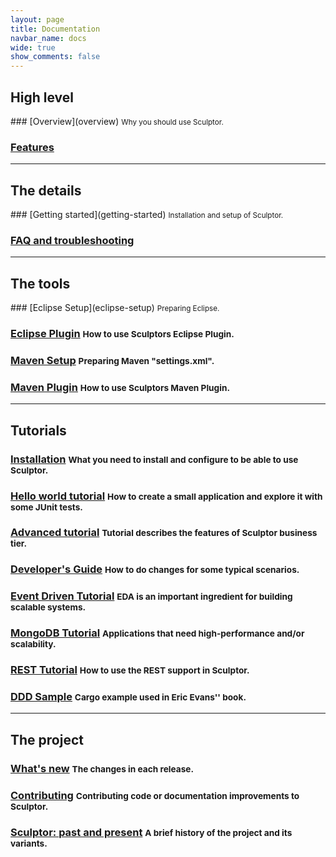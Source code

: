 ```yaml
---
layout: page
title: Documentation
navbar_name: docs
wide: true
show_comments: false
---
```

<div class="row">
  <div class="span4">
    <h2>High level</h2>
  </div>
  <div class="span8" markdown="1">
### [Overview](overview) <small>Why you should use Sculptor.</small>

### [Features](features)

  </div>
</div>

----

<div class="row">
  <div class="span4">
    <h2>The details</h2>
  </div>
  <div class="span8" markdown="1">
### [Getting started](getting-started) <small>Installation and setup of Sculptor.</small>

### [FAQ and troubleshooting](faq)

  </div>
</div>

----

<div class="row">
  <div class="span4">
    <h2>The tools</h2>
  </div>
  <div class="span8" markdown="1">
### [Eclipse Setup](eclipse-setup) <small>Preparing Eclipse.</small>

### [Eclipse Plugin](eclipse-plugin) <small>How to use Sculptors Eclipse Plugin.</small>

### [Maven Setup](maven-setup) <small>Preparing Maven "settings.xml".</small>

### [Maven Plugin](maven-plugin) <small>How to use Sculptors Maven Plugin.</small>

  </div>
</div>

----

<div class="row">
  <div class="span4">
    <h2>Tutorials</h2>
  </div>
  <div class="span8" markdown="1">

### [Installation](installation) <small>What you need to install and configure to be able to use Sculptor.</small>

### [Hello world tutorial](hello-world-tutorial) <small>How to create a small application and explore it with some JUnit tests.</small>

### [Advanced tutorial](advanced-tutorial) <small>Tutorial describes the features of Sculptor business tier.</small>

### [Developer's Guide](developers-guide) <small>How to do changes for some typical scenarios.</small>

### [Event Driven Tutorial](event-driven-tutorial) <small>EDA is an important ingredient for building scalable systems.</small>

### [MongoDB Tutorial](mongodb-tutorial) <small>Applications that need high-performance and/or scalability.</small>

### [REST Tutorial](rest-tutorial) <small>How to use the REST support in Sculptor.</small>

### [DDD Sample](ddd-sample) <small>Cargo example used in Eric Evans'' book.</small>

  </div>
</div>

----

<div class="row">
  <div class="span4">
    <h2>The project</h2>
  </div>
  <div class="span8" markdown="1">

### [What's new](whats-new) <small>The changes in each release.</small>

### [Contributing](contributing) <small>Contributing code or documentation improvements to Sculptor.</small>

### [Sculptor: past and present](past-and-present) <small>A brief history of the project and its variants.</small>

  </div>
</div>
